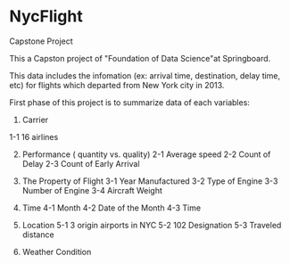# NycFlight
Capstone Project

This a Capston project of "Foundation of Data Science"at Springboard.

This data includes the infomation (ex: arrival time, destination, delay time, etc) for flights which departed from New York city in 2013.

First phase of this project is to summarize data of each variables:

1. Carrier
  
1-1 16 airlines

2. Performance ( quantity vs. quality)
2-1 Average speed
2-2 Count of Delay
2-3 Count of Early Arrival

3. The Property of Flight
3-1 Year Manufactured
3-2 Type of Engine
3-3 Number of Engine
3-4 Aircraft Weight

4. Time
4-1 Month
4-2 Date of the Month
4-3 Time

5. Location
5-1 3 origin airports in NYC
5-2 102 Designation
5-3 Traveled distance 

6. Weather Condition
